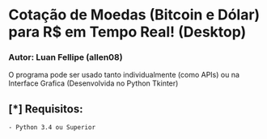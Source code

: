 # Cotação de Moedas (Bitcoin e Dólar) para R$ em Tempo Real! (Desktop)
### Autor: Luan Fellipe (allen08)
O programa pode ser usado tanto individualmente (como APIs) ou na Interface Grafica (Desenvolvida no Python Tkinter)

## [*] Requisitos:
	- Python 3.4 ou Superior